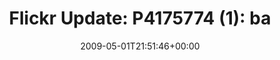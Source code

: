 ---
retweeted: false
source: <a href="http://twitter.com" rel="nofollow">Twitter Web Client</a>
entities:
  hashtags: []
  symbols: []
  user_mentions: []
  urls: []
display_text_range:
- '0'
- '91'
favorite_count: '0'
id_str: '1673275821'
truncated: false
retweet_count: '0'
id: '1673275821'
created_at: Fri May 01 21:51:46 +0000 2009
favorited: false
full_text: |-
  Flickr Update: P4175774 (1): bascht posted a photo:

  Comeback Kid http://tinyurl.com/dyr9lx
lang: en
tags:
- pesos:twitter
date: '2009-05-01T21:51:46+00:00'
src: https://twitter.com/bascht/status/1673275821
original_url: https://twitter.com/bascht/status/1673275821
type: twitter_tweet
text: |-
  Flickr Update: P4175774 (1): bascht posted a photo:

  Comeback Kid http://tinyurl.com/dyr9lx
title: 'Flickr Update: P4175774 (1): ba'

---